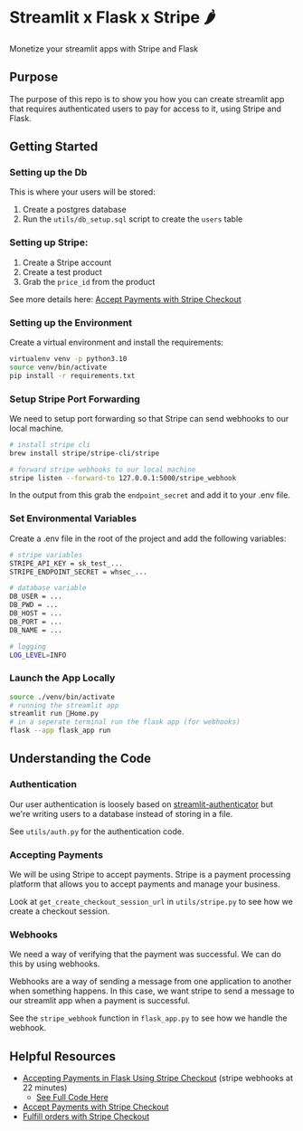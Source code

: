 # Streamlit x Flask x Stripe 🌶️
Monetize your streamlit apps with Stripe and Flask

## Purpose
The purpose of this repo is to show you how you can create streamlit app that requires authenticated users to pay for access to it, using Stripe and Flask.

## Getting Started

### Setting up the Db
This is where your users will be stored:
1. Create a postgres database
2. Run the `utils/db_setup.sql` script to create the `users` table

### Setting up Stripe:
1. Create a Stripe account
2. Create a test product
3. Grab the `price_id` from the product

See more details here: [Accept Payments with Stripe Checkout](https://stripe.com/docs/checkout/quickstart)

### Setting up the Environment
Create a virtual environment and install the requirements:
```sh
virtualenv venv -p python3.10
source venv/bin/activate
pip install -r requirements.txt
```

### Setup Stripe Port Forwarding
We need to setup port forwarding so that Stripe can send webhooks to our local machine.
```sh
# install stripe cli
brew install stripe/stripe-cli/stripe

# forward stripe webhooks to our local machine
stripe listen --forward-to 127.0.0.1:5000/stripe_webhook
```
In the output from this grab the `endpoint_secret` and add it to your .env file.


### Set Environmental Variables

Create a .env file in the root of the project and add the following variables:
```sh
# stripe variables
STRIPE_API_KEY = sk_test_...
STRIPE_ENDPOINT_SECRET = whsec_...

# database variable
DB_USER = ...
DB_PWD = ...
DB_HOST = ...
DB_PORT = ...
DB_NAME = ...

# logging
LOG_LEVEL=INFO
```

### Launch the App Locally
```sh
source ./venv/bin/activate
# running the streamlit app
streamlit run 🏡Home.py
# in a seperate terminal run the flask app (for webhooks)
flask --app flask_app run
```

## Understanding the Code

### Authentication
Our user authentication is loosely based on [streamlit-authenticator](https://github.com/mkhorasani/Streamlit-Authenticator) but we're writing users to a database instead of storing in a file. 

See `utils/auth.py` for the authentication code.

### Accepting Payments
We will be using Stripe to accept payments. Stripe is a payment processing platform that allows you to accept payments and manage your business.

Look at `get_create_checkout_session_url` in `utils/stripe.py` to see how we create a checkout session. 


### Webhooks
We need a way of verifying that the payment was successful. We can do this by using webhooks. 

Webhooks are a way of sending a message from one application to another when something happens. In this case, we want stripe to send a message to our streamlit app when a payment is successful.

See the `stripe_webhook` function in `flask_app.py` to see how we handle the webhook.

## Helpful Resources
- [Accepting Payments in Flask Using Stripe Checkout](https://www.youtube.com/watch?v=cC9jK3WntR8) (stripe webhooks at 22 minutes)
  - [See Full Code Here](https://prettyprinted.com/l/ccJ)
- [Accept Payments with Stripe Checkout](https://stripe.com/docs/checkout/quickstart)
- [Fulfill orders with Stripe Checkout](https://stripe.com/docs/payments/checkout/fulfill-orders)
